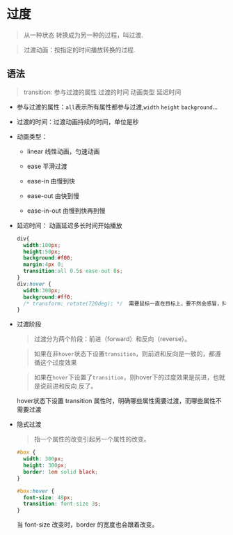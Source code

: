 # 过度

> 从一种状态 转换成为另一种的过程，叫过渡.

> 过渡动画：按指定的时间播放转换的过程.

## 语法

> transition: 参与过渡的属性  过渡的时间  动画类型  延迟时间

- 参与过渡的属性：`all`表示所有属性都参与过渡,`width` `height` `background`...

- 过渡的时间：过渡动画持续的时间，单位是秒

- 动画类型：

  - linear    线性动画，匀速动画

  - ease    平滑过渡

  - ease-in    由慢到快

  - ease-out 由快到慢

  - ease-in-out  由慢到快再到慢

- 延迟时间： 动画延迟多长时间开始播放

  ```css
  div{
    width:100px;
    height:50px; 
    background:#f00; 
    margin:4px 0;
    transition:all 0.5s ease-out 0s;
  }
  div:hover {
    width:300px;
    background:#ff0; 
    /* transform: rotate(720deg); */  需要鼠标一直在目标上，要不然会感冒，抖得厉害
  }
  ```

- 过渡阶段

  > 过渡分为两个阶段：前进（forward）和反向（reverse）。

  >如果在非`hover`状态下设置`transition`，则前进和反向是一致的，都遵循这个过度效果

  > 如果在`hover`下设置了`transition`，则hover下的过度效果是前进，也就是说前进和反向 反了。

  hover状态下设置 transition 属性时，明确哪些属性需要过渡，而哪些属性不需要过渡

- 隐式过渡

  > 指一个属性的改变引起另一个属性的改变。

  ```css
  #box {
    width: 300px;
    height: 300px;
    border: 1em solid black;
  }

  #box:hover {
    font-size: 48px;
    transition: font-size 3s;
  }
  ```
  当 font-size 改变时，border 的宽度也会跟着改变。